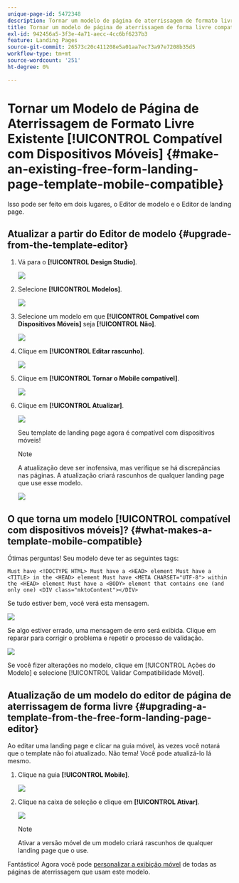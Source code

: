```yaml
---
unique-page-id: 5472348
description: Tornar um modelo de página de aterrissagem de formato livre existente compatível com dispositivos móveis - Documentação do Marketo - Documentação do produto
title: Tornar um modelo de página de aterrissagem de forma livre compatível com dispositivos móveis
exl-id: 942456a5-3f3e-4a71-aecc-4cc6bf6237b3
feature: Landing Pages
source-git-commit: 26573c20c411208e5a01aa7ec73a97e7208b35d5
workflow-type: tm+mt
source-wordcount: '251'
ht-degree: 0%

---
```


# Tornar um Modelo de Página de Aterrissagem de Formato Livre Existente [!UICONTROL Compatível com Dispositivos Móveis] {#make-an-existing-free-form-landing-page-template-mobile-compatible}

Isso pode ser feito em dois lugares, o Editor de modelo e o Editor de landing page.

## Atualizar a partir do Editor de modelo {#upgrade-from-the-template-editor}

1. Vá para o **[!UICONTROL Design Studio]**.

   ![](assets/designstudio-1.png)

1. Selecione **[!UICONTROL Modelos]**.

   ![](assets/image2015-1-22-20-3a20-3a2.png)

1. Selecione um modelo em que **[!UICONTROL Compatível com Dispositivos Móveis]** seja **[!UICONTROL Não]**.

   ![](assets/image2015-1-22-20-3a22-3a24.png)

1. Clique em **[!UICONTROL Editar rascunho]**.

   ![](assets/image2015-1-22-20-3a25-3a36.png)

1. Clique em **[!UICONTROL Tornar o Mobile compatível]**.

   ![](assets/image2015-1-22-20-3a30-3a33.png)

1. Clique em **[!UICONTROL Atualizar]**.

   ![](assets/image2015-1-22-20-3a32-3a45.png)

   Seu template de landing page agora é compatível com dispositivos móveis!

   >[!NOTE]
   >
   >A atualização deve ser inofensiva, mas verifique se há discrepâncias nas páginas. A atualização criará rascunhos de qualquer landing page que use esse modelo.

   ![](assets/image2015-1-22-20-3a36-3a43.png)

## O que torna um modelo [!UICONTROL compatível com dispositivos móveis]? {#what-makes-a-template-mobile-compatible}

Ótimas perguntas! Seu modelo deve ter as seguintes tags:

`Must have <!DOCTYPE HTML> Must have a <HEAD> element Must have a <TITLE> in the <HEAD> element Must have <META CHARSET="UTF-8"> within the <HEAD> element Must have a <BODY> element that contains one (and only one) <DIV class="mktoContent"></DIV>`

Se tudo estiver bem, você verá esta mensagem.

![](assets/image2015-1-22-20-3a41-3a31.png)

Se algo estiver errado, uma mensagem de erro será exibida. Clique em reparar para corrigir o problema e repetir o processo de validação.

![](assets/image2015-1-22-20-3a43-3a20.png)

Se você fizer alterações no modelo, clique em [!UICONTROL Ações do Modelo] e selecione [!UICONTROL Validar Compatibilidade Móvel].

## Atualização de um modelo do editor de página de aterrissagem de forma livre {#upgrading-a-template-from-the-free-form-landing-page-editor}

Ao editar uma landing page e clicar na guia móvel, às vezes você notará que o template não foi atualizado. Não tema! Você pode atualizá-lo lá mesmo.

1. Clique na guia **[!UICONTROL Mobile]**.

   ![](assets/image2015-1-22-20-3a48-3a19.png)

1. Clique na caixa de seleção e clique em **[!UICONTROL Ativar]**.

   ![](assets/image2015-1-22-20-3a49-3a34.png)

   >[!NOTE]
   >
   >Ativar a versão móvel de um modelo criará rascunhos de qualquer landing page que o use.

Fantástico! Agora você pode [personalizar a exibição móvel](/help/marketo/product-docs/demand-generation/landing-pages/free-form-landing-pages/customize-mobile-view-for-your-free-form-landing-page.md) de todas as páginas de aterrissagem que usam este modelo.
